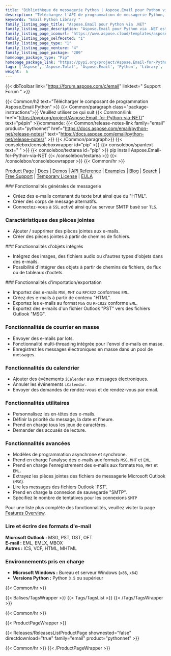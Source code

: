 ```yaml
---
title: "Bibliothèque de messagerie Python | Aspose.Email pour Python via .NET"
description: "Téléchargez l'API de programmation de messagerie Python, qui permet aux développeurs d'économiser du temps et des efforts pour créer, manipuler ou convertir des formats de messages électroniques courants sans se soucier de la complexité de la mise en œuvre du format sous-jacent."
keywords: "Email Python Library "
family_listing_page_title: "Aspose.Email pour Python via .NET"
family_listing_page_description: "Aspose.Email pour Python via .NET est une suite de bibliothèques de classes réunies pour produire un puissant composant de programmation de messagerie qui peut être utilisé pour créer des applications multiplateformes. Aspose.Email pour Python via .NET peut facilement être utilisé sur les plates-formes Windows sans se soucier de l'organisation des formats de message."
family_listing_page_iconurl: "https://www.aspose.cloud/templates/aspose/App_Themes/V3/images/email/272x272/aspose_email-for-python.png"
family_listing_page_selfHosted: "1"
family_listing_page_type: "1"
family_listing_page_venture: "4"
family_listing_page_package: "209"
homepage_package_type: "Pip"
homepage_package_link: "https://pypi.org/project/Aspose.Email-for-Python-via-NET/"
tags: ['Aspose', 'Aspose.Total', 'Aspose.Email', 'Python', 'Library', '.NET', 'Email', 'MSG', 'PST', 'OST', 'OFT', 'EML', 'EMLX', 'MBOX', 'ICS', 'VCF', 'HTML', 'MHTML']
weight:  6
---
```


{{< dbToolbar link="https://forum.aspose.com/c/email" linktext=" Support Forum " >}}

{{< Common/h2 text="Télécharger le composant de programmation Aspose.Email Python"  >}}
{{< Common/paragraph class="package-instructions">}}
Veuillez utiliser ce qui suit
{{< Common/link href="https://pypi.org/project/Aspose.Email-for-Python-via-NET/" text="pépin"  >}}commande:
{{< Common/release-notes-link family="email" product="pythonnet" href="https://docs.aspose.com/email/python-net/release-notes/" text="https://docs.aspose.com/email/python-net/release-notes/"  >}}
{{< /Common/paragraph>}}
{{< consolebox/consoleboxwrapper id="pip" >}}
       {{< consolebox/spantext text=" " >}}
       {{< consolebox/textarea id="pip" >}} pip install Aspose.Email-for-Python-via-NET {{< /consolebox/textarea >}}
{{< /consolebox/consoleboxwrapper >}}
{{< Common/hr >}}

[Product Page](https://products.aspose.com/email/python-net) | [Docs](https://docs.aspose.com/email/pythonnet/) | [Demos](https://products.aspose.app/email/family) | [API Reference](https://apireference.aspose.com/email/java) | [Examples](https://github.com/aspose-email/Aspose.Email-Python-Dotnet/tree/master/Examples) | [Blog](https://blog.aspose.com/category/email/) | [Search](https://search.aspose.com/) | [Free Support](https://forum.aspose.com/c/email) | [Temporary License](https://purchase.aspose.com/temporary-license) | [EULA](https://about.aspose.com/legal/eula/)

### Fonctionnalités générales de messagerie

- Créez des e-mails contenant du texte brut ainsi que du "HTML".
- Créer des corps de message alternatifs.
- Connectez-vous à `SSL` activé ainsi qu'au serveur SMTP basé sur `TLS`.

### Caractéristiques des pièces jointes

- Ajouter / supprimer des pièces jointes aux e-mails.
- Créer des pièces jointes à partir de chemins de fichiers.

### Fonctionnalités d'objets intégrés

- Intégrez des images, des fichiers audio ou d'autres types d'objets dans des e-mails.
- Possibilité d'intégrer des objets à partir de chemins de fichiers, de flux ou de tableaux d'octets.

### Fonctionnalités d'importation/exportation

- Importez des e-mails `MSG`, `MHT` ou `RFC822` conformes `EML`.
- Créez des e-mails à partir de contenu "HTML".
- Exportez les e-mails au format `MSG` ou `RFC822` conforme `EML`.
- Exportez des e-mails d'un fichier Outlook "PST" vers des fichiers Outlook "MSG".

### Fonctionnalités de courrier en masse

- Envoyer des e-mails par lots.
- Fonctionnalité multi-threading intégrée pour l'envoi d'e-mails en masse.
- Enregistrez les messages électroniques en masse dans un pool de messages.

### Fonctionnalités du calendrier

- Ajouter des événements `iCalender` aux messages électroniques.
- Annuler les événements `iCalendar`.
- Envoyer des demandes de rendez-vous et de rendez-vous par email.

### Fonctionnalités utilitaires

- Personnalisez les en-têtes des e-mails.
- Définir la priorité du message, la date et l'heure.
- Prend en charge tous les jeux de caractères.
- Demander des accusés de lecture.

### Fonctionnalités avancées

- Modèles de programmation asynchrone et synchrone.
- Prend en charge l'analyse des e-mails aux formats `MSG`, `MHT` et `EML`.
- Prend en charge l'enregistrement des e-mails aux formats `MSG`, `MHT` et `EML`.
- Extrayez les pièces jointes des fichiers de messagerie Microsoft Outlook (`MSG`).
- Lire les messages des fichiers Outlook 'PST'.
- Prend en charge la connexion de sauvegarde "SMTP".
- Spécifiez le nombre de tentatives pour les connexions `SMTP`

Pour une liste plus complète des fonctionnalités, veuillez visiter la page [Features Overview](https://docs.aspose.com/email/pythonnet/features-overview/).

### Lire et écrire des formats d'e-mail

**Microsoft Outlook :** MSG, PST, OST, OFT\
**E-mail :** EML, EMLX, MBOX\
**Autres :** ICS, VCF, HTML, MHTML

### Environnements pris en charge

- **Microsoft Windows :** Bureau et serveur Windows (`x86`, `x64`)
- **Versions Python :** Python `3.5` ou supérieur

{{< Common/hr >}}

{{< Balises/TagsWrapper >}}
 {{< Tags/TagsList >}}
{{< /Tags/TagsWrapper >}}

{{< Common/hr >}}

{{< ProductPageWrapper >}}
<!-- ReleasesListProductPage-->
   {{< Releases/ReleasesListProductPage shownested="false"  directdownload="true" family="email" product="pythonnet" >}}
<!-- /ReleasesListProductPage-->
{{< Common/hr >}}
{{< /ProductPageWrapper >}}

